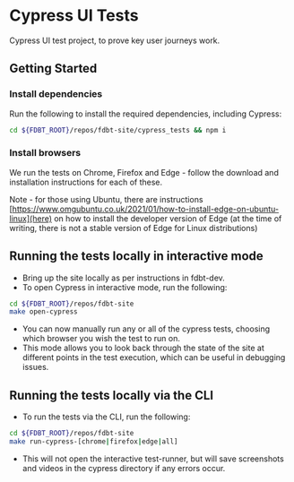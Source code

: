 # Cypress UI Tests

Cypress UI test project, to prove key user journeys work.

## Getting Started

### Install dependencies

Run the following to install the required dependencies, including Cypress:

```bash
cd ${FDBT_ROOT}/repos/fdbt-site/cypress_tests && npm i
```

### Install browsers

We run the tests on Chrome, Firefox and Edge - follow the download and installation instructions for each of these.

Note - for those using Ubuntu, there are instructions [https://www.omgubuntu.co.uk/2021/01/how-to-install-edge-on-ubuntu-linux](here) on how to install the developer version of Edge (at the time of writing, there is not a stable version of Edge for Linux distributions)

## Running the tests locally in interactive mode

-   Bring up the site locally as per instructions in fdbt-dev.
-   To open Cypress in interactive mode, run the following:

```bash
cd ${FDBT_ROOT}/repos/fdbt-site
make open-cypress
```

-   You can now manually run any or all of the cypress tests, choosing which browser you wish the test to run on.
-   This mode allows you to look back through the state of the site at different points in the test execution, which can be useful in debugging issues.

## Running the tests locally via the CLI

-   To run the tests via the CLI, run the following:

```bash
cd ${FDBT_ROOT}/repos/fdbt-site
make run-cypress-[chrome|firefox|edge|all]
```

-   This will not open the interactive test-runner, but will save screenshots and videos in the cypress directory if any errors occur.
